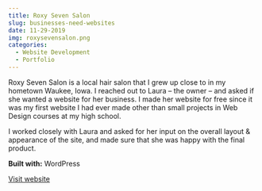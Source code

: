 ```yaml
---
title: Roxy Seven Salon
slug: businesses-need-websites
date: 11-29-2019
img: roxysevensalon.png
categories:
  - Website Development
  - Portfolio
---
```


Roxy Seven Salon is a local hair salon that I grew up close to in my hometown Waukee, Iowa. I reached out to Laura – the owner – and asked if she wanted a website for her business. I made her website for free since it was my first website I had ever made other than small projects in Web Design courses at my high school.

<!--more-->

I worked closely with Laura and asked for her input on the overall layout & appearance of the site, and made sure that she was happy with the final product.

**Built with:** WordPress

[Visit website](http://roxysevensalon.com)